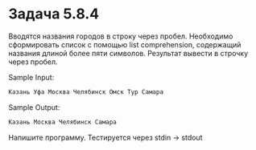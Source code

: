 # Задача 5.8.4

Вводятся названия городов в строку через пробел. Необходимо сформировать список с помощью list comprehension, содержащий названия длиной более пяти символов. Результат вывести в строчку через пробел.

Sample Input:

```python
Казань Уфа Москва Челябинск Омск Тур Самара
```

Sample Output:

```python
Казань Москва Челябинск Самара
```

Напишите программу. Тестируется через stdin → stdout
